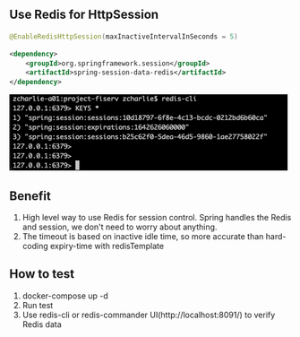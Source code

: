 ## Use Redis for HttpSession

```java
@EnableRedisHttpSession(maxInactiveIntervalInSeconds = 5)
```

```xml
<dependency>
    <groupId>org.springframework.session</groupId>
    <artifactId>spring-session-data-redis</artifactId>
</dependency>
```

![img.png](img.png)

## Benefit
1. High level way to use Redis for session control. Spring handles the Redis and session, we don't need to worry about anything.
2. The timeout is based on inactive idle time, so more accurate than hard-coding expiry-time with redisTemplate

## How to test
1. docker-compose up -d
2. Run test
3. Use redis-cli or redis-commander UI(http://localhost:8091/) to verify Redis data
